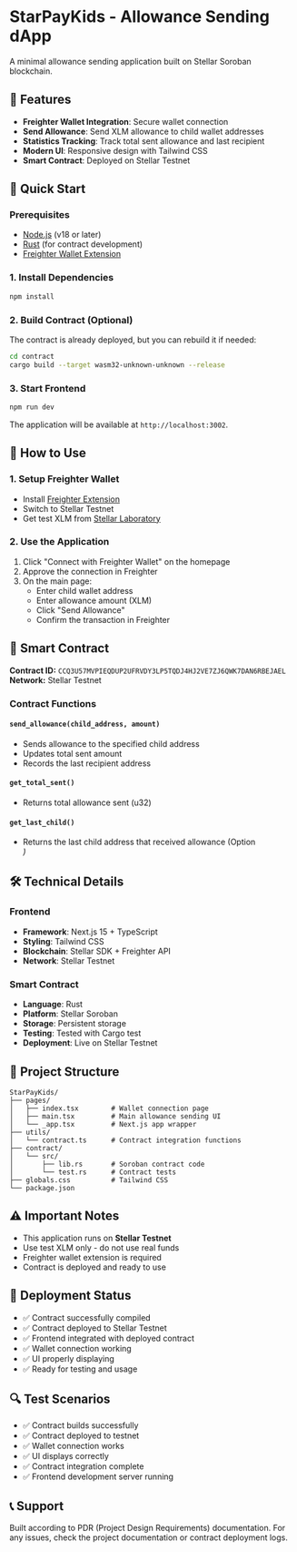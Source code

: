 # StarPayKids - Allowance Sending dApp

A minimal allowance sending application built on Stellar Soroban blockchain.

## 🎯 Features

- **Freighter Wallet Integration**: Secure wallet connection
- **Send Allowance**: Send XLM allowance to child wallet addresses
- **Statistics Tracking**: Track total sent allowance and last recipient
- **Modern UI**: Responsive design with Tailwind CSS
- **Smart Contract**: Deployed on Stellar Testnet

## 🚀 Quick Start

### Prerequisites
- [Node.js](https://nodejs.org/) (v18 or later)
- [Rust](https://rustup.rs/) (for contract development)
- [Freighter Wallet Extension](https://freighter.app/)

### 1. Install Dependencies

```bash
npm install
```

### 2. Build Contract (Optional)

The contract is already deployed, but you can rebuild it if needed:

```bash
cd contract
cargo build --target wasm32-unknown-unknown --release
```

### 3. Start Frontend

```bash
npm run dev
```

The application will be available at `http://localhost:3002`.

## 📱 How to Use

### 1. Setup Freighter Wallet
- Install [Freighter Extension](https://freighter.app/)
- Switch to Stellar Testnet
- Get test XLM from [Stellar Laboratory](https://laboratory.stellar.org/#account-creator)

### 2. Use the Application
1. Click "Connect with Freighter Wallet" on the homepage
2. Approve the connection in Freighter
3. On the main page:
   - Enter child wallet address
   - Enter allowance amount (XLM)
   - Click "Send Allowance"
   - Confirm the transaction in Freighter

## 🔧 Smart Contract

**Contract ID:** `CCQ3U57MVPIEQDUP2UFRVDY3LP5TQDJ4HJ2VE7ZJ6QWK7DAN6RBEJAEL`
**Network:** Stellar Testnet

### Contract Functions

#### `send_allowance(child_address, amount)`
- Sends allowance to the specified child address
- Updates total sent amount
- Records the last recipient address

#### `get_total_sent()`
- Returns total allowance sent (u32)

#### `get_last_child()`
- Returns the last child address that received allowance (Option<Address>)

## 🛠 Technical Details

### Frontend
- **Framework**: Next.js 15 + TypeScript
- **Styling**: Tailwind CSS
- **Blockchain**: Stellar SDK + Freighter API
- **Network**: Stellar Testnet

### Smart Contract
- **Language**: Rust
- **Platform**: Stellar Soroban
- **Storage**: Persistent storage
- **Testing**: Tested with Cargo test
- **Deployment**: Live on Stellar Testnet

## 📁 Project Structure

```
StarPayKids/
├── pages/
│   ├── index.tsx        # Wallet connection page
│   ├── main.tsx         # Main allowance sending UI
│   └── _app.tsx         # Next.js app wrapper
├── utils/
│   └── contract.ts      # Contract integration functions
├── contract/
│   └── src/
│       ├── lib.rs       # Soroban contract code
│       └── test.rs      # Contract tests
├── globals.css          # Tailwind CSS
└── package.json
```

## ⚠️ Important Notes

- This application runs on **Stellar Testnet**
- Use test XLM only - do not use real funds
- Freighter wallet extension is required
- Contract is deployed and ready to use

## 🚀 Deployment Status

- ✅ Contract successfully compiled
- ✅ Contract deployed to Stellar Testnet
- ✅ Frontend integrated with deployed contract
- ✅ Wallet connection working
- ✅ UI properly displaying
- ✅ Ready for testing and usage

## 🔍 Test Scenarios

- ✅ Contract builds successfully
- ✅ Contract deployed to testnet
- ✅ Wallet connection works
- ✅ UI displays correctly
- ✅ Contract integration complete
- ✅ Frontend development server running

## 📞 Support

Built according to PDR (Project Design Requirements) documentation. For any issues, check the project documentation or contract deployment logs.
